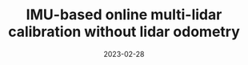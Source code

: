 ---
title: "IMU-based online multi-lidar calibration without lidar odometry"
collection: publications
permalink: /publication/2023-02-28-online-imu-calibration
excerpt: "When deploying autonomous systems that require several sensors for perception, accurate and reliable extrinsic calibration is required. In this research, we offer a reliable technique that can extrinsically calibrate numerous lidars in the base frame of a moving vehicle without the use of odometry estimation or fiducial markers. Our method is based on comparing the raw IMU signals between a collocated IMU present with the lidar and the IMU measurements from the GNSS system in the vehicle base frame. Additionally, based on our observability criterion, we choose measurements that include the most mutual information rather than comparing all comparable IMU readings. This enables us to locate the measurements that are most useful for real-time calibration. Utilizing data gathered from Scania test vehicles with various sensor setups, we have successfully validated our methodology."
date: 2023-02-28
venue: 'Submitted as IROS contributed paper'
paperurl: https://mrsandipandas.github.io/files/imu-online-calibration.pdf
videourl: https://youtu.be/IOsTWaxRODQ
citation: 'Das, S., Boberg, B., 2023. IMU-based online multi-lidar calibration without lidar odometry. <i>arXiv preprint</i> arXiv:2302.4762787.'
shortcitation: 'Das, S., Boberg, B., 2023. <i>arXiv preprint</i> arXiv:2302.4762787.'
---